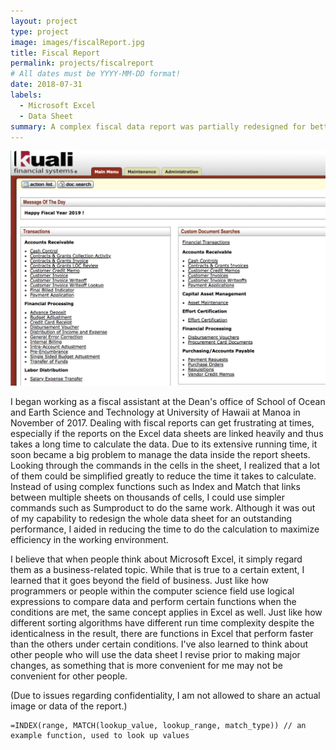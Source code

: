 ```yaml
---
layout: project
type: project
image: images/fiscalReport.jpg
title: Fiscal Report
permalink: projects/fiscalreport
# All dates must be YYYY-MM-DD format!
date: 2018-07-31
labels:
  - Microsoft Excel
  - Data Sheet
summary: A complex fiscal data report was partially redesigned for better performance.
---
```


<img class="ui medium right floated rounded image" src="../images/kfsPic.png">

I began working as a fiscal assistant at the Dean's office of School of Ocean and Earth Science and Technology at University of Hawaii at Manoa in November of 2017. Dealing with fiscal reports can get frustrating at times, especially if the reports on the Excel data sheets are linked heavily and thus takes a long time to calculate the data. Due to its extensive running time, it soon became a big problem to manage the data inside the report sheets. Looking through the commands in the cells in the sheet, I realized that a lot of them could be simplified greatly to reduce the time it takes to calculate. Instead of using complex functions such as Index and Match that links between multiple sheets on thousands of cells, I could use simpler commands such as Sumproduct to do the same work. Although it was out of my capability to redesign the whole data sheet for an outstanding performance, I aided in reducing the time to do the calculation to maximize efficiency in the working environment.

I believe that when people think about Microsoft Excel, it simply regard them as a business-related topic. While that is true to a certain extent, I learned that it goes beyond the field of business. Just like how programmers or people within the computer science field use logical expressions to compare data and perform certain functions when the conditions are met, the same concept applies in Excel as well. Just like how different sorting algorithms have different run time complexity despite the identicalness in the result, there are functions in Excel that perform faster than the others under certain conditions. I've also learned to think about other people who will use the data sheet I revise prior to making major changes, as something that is more convenient for me may not be convenient for other people. 

(Due to issues regarding confidentiality, I am not allowed to share an actual image or data of the report.)

```
=INDEX(range, MATCH(lookup_value, lookup_range, match_type)) // an example function, used to look up values

```
